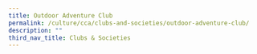 ```yaml
---
title: Outdoor Adventure Club
permalink: /culture/cca/clubs-and-societies/outdoor-adventure-club/
description: ""
third_nav_title: Clubs & Societies
---
```

